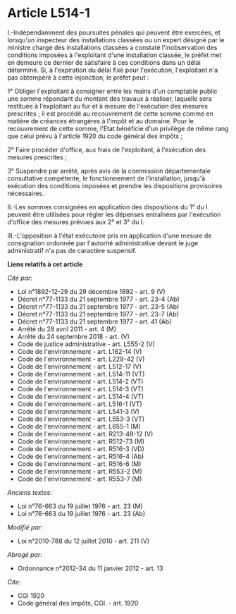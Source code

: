 # Article L514-1

I.-Indépendamment des poursuites pénales qui peuvent être exercées, et lorsqu'un inspecteur des installations classées ou un
expert désigné par le ministre chargé des installations classées a constaté l'inobservation des conditions imposées à
l'exploitant d'une installation classée, le préfet met en demeure ce dernier de satisfaire à ces conditions dans un délai
déterminé. Si, à l'expiration du délai fixé pour l'exécution, l'exploitant n'a pas obtempéré à cette injonction, le préfet
peut : 

1° Obliger l'exploitant à consigner entre les mains d'un comptable public une somme répondant du montant des travaux à
réaliser, laquelle sera restituée à l'exploitant au fur et à mesure de l'exécution des mesures prescrites ; il est procédé au
recouvrement de cette somme comme en matière de créances étrangères à l'impôt et au domaine. Pour le recouvrement de cette
somme, l'Etat bénéficie d'un privilège de même rang que celui prévu à l'article 1920 du code général des impôts ; 

2° Faire procéder d'office, aux frais de l'exploitant, à l'exécution des mesures prescrites ; 

3° Suspendre par arrêté, après avis de la commission départementale consultative compétente, le fonctionnement de
l'installation, jusqu'à exécution des conditions imposées et prendre les dispositions provisoires nécessaires. 

II.-Les sommes consignées en application des dispositions du 1° du I peuvent être utilisées pour régler les dépenses
entraînées par l'exécution d'office des mesures prévues aux 2° et 3° du I. 

III.-L'opposition à l'état exécutoire pris en application d'une mesure de consignation ordonnée par l'autorité administrative
devant le juge administratif n'a pas de caractère suspensif.

**Liens relatifs à cet article**

_Cité par_:

  - Loi n°1892-12-29 du 29 décembre 1892 - art. 9 (V)
  - Décret n°77-1133 du 21 septembre 1977 - art. 23-4 (Ab)
  - Décret n°77-1133 du 21 septembre 1977 - art. 23-5 (Ab)
  - Décret n°77-1133 du 21 septembre 1977 - art. 23-7 (Ab)
  - Décret n°77-1133 du 21 septembre 1977 - art. 41 (Ab)
  - Arrêté du 28 avril 2011 - art. 4 (M)
  - Arrêté du 24 septembre 2018 - art. (V)
  - Code de justice administrative - art. L555-2 (V)
  - Code de l'environnement - art. L162-14 (V)
  - Code de l'environnement - art. L229-42 (V)
  - Code de l'environnement - art. L512-17 (V)
  - Code de l'environnement - art. L514-11 (VT)
  - Code de l'environnement - art. L514-2 (VT)
  - Code de l'environnement - art. L514-3 (VT)
  - Code de l'environnement - art. L514-4 (VT)
  - Code de l'environnement - art. L516-1 (VT)
  - Code de l'environnement - art. L541-3 (V)
  - Code de l'environnement - art. L553-3 (VT)
  - Code de l'environnement - art. L655-1 (M)
  - Code de l'environnement - art. R213-48-12 (V)
  - Code de l'environnement - art. R512-73 (M)
  - Code de l'environnement - art. R516-3 (VD)
  - Code de l'environnement - art. R516-4 (Ab)
  - Code de l'environnement - art. R516-6 (M)
  - Code de l'environnement - art. R553-2 (M)
  - Code de l'environnement - art. R553-7 (M)

_Anciens textes_:

  - Loi n°76-663 du 19 juillet 1976 - art. 23 (M)
  - Loi n°76-663 du 19 juillet 1976 - art. 23 (Ab)

_Modifié par_:

  - Loi n°2010-788 du 12 juillet 2010 - art. 211 (V)

_Abrogé par_:

  - Ordonnance n°2012-34 du 11 janvier 2012 - art. 13

_Cite_:

  - CGI 1920
  - Code général des impôts, CGI. - art. 1920
